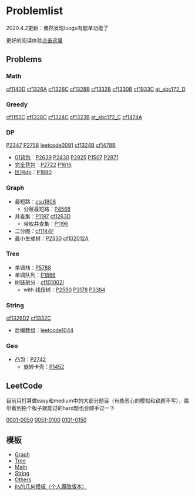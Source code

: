 # Problemlist

2020.4.2更新：偶然发现luogu有题单功能了

更好的阅读体验[点击这里](https://monkeyoliver.github.io/Problemlist/)

## Problems

### Math

[cf1140D](Problems/codeforces/1140D.md) [cf1326A](Problems/codeforces/1326A.md) [cf1326C](Problems/codeforces/1326C.md) [cf1328B](Problems/codeforces/1328B.md) [cf1332B](Problems/codeforces/1332B.md) [cf1330B](Problems/codeforces/1330B.md) [cf1933C](Problems/codeforces/1933C.md) [at_abc172_D](Problems/AtCoder/abc172D.md)

### Greedy

[cf1153C](Problems/codeforces/1153C.md) [cf1328C](Problems/codeforces/1328C.md) [cf1324C](Problems/codeforces/1324C.md) [cf1323B](Problems/codeforces/1323B.md) [at_abc172_C](Problems/AtCoder/abc172C.md) [cf1474A](Problems/codeforces/1474A.md)

### DP

[P2347](Problems/luogu/P2347.md) [P2758](Problems/luogu/P2758.md) [leetcode0091](LeetCode/leetcode0091.md) [cf1324B](Problems/codeforces/1324B.md) [cf1478B](Problems/codeforces/1478B.md)

- [01背包](https://oi-wiki.org/dp/knapsack/#0-1)：[P2639](Problems/luogu/P2639.md) [P2430](Problems/luogu/P2430.md) [P2925](Problems/luogu/P2925.md) [P1507](Problems/luogu/P1507.md) [P2871](Problems/luogu/P2871.md)
- [完全背包](https://oi-wiki.org/dp/knapsack/#_1)：[P2722](Problems/luogu/P2722.md) [P1616](Problems/luogu/P1616.md)
- [区间dp](https://oi-wiki.org/dp/interval/)：[P1880](Problems/luogu/P1880.md)

### Graph

- 最短路：[csu1808](Problems/others/csu1808.md)
  - 分层最短路：[P4568](Problems/luogu/P4568.md)
- 并查集：[P1197](Problems/luogu/P1197.md) [cf1263D](Problems/codeforces/1263D.md)
  - 带权并查集：[P1196](Problems/luogu/P1196.md)
- 二分图：[cf1144F](Problems/codeforces/1144F.md)
- 最小生成树：[P2330](Problems/luogu/P2330.md) [cf102012A](Problems/codeforces/102012A.md)

### Tree

- 单调栈：[P5788](Problems/luogu/P5788.md)
- 单调队列：[P1886](Problems/luogu/P1886.md)
- 树链剖分：[cf101002I](Problems/codeforces/101002I.md)
  - with 线段树：[P2590](Problems/luogu/P2590.md) [P3178](Problems/luogu/P3178.md) [P3384](Problems/luogu/P3384.md)

### String

[cf1326D2](Problems/codeforces/1326D2.md) [cf1332C](Problems/codeforces/1332C.md)

- 后缀数组：[leetcode1044](LeetCode/leetcode1044.md)

### Geo

- 凸包：[P2742](Problems/luogu/P2742.md)
  - 旋转卡壳：[P1452](Problems/luogu/P1452.md)

## LeetCode

目前只打算做easy和medium中的大部分题目（有些恶心的模拟和锁题不写），偶尔看到拍个板子就能过的hard题也会顺手过一下

[0001-0050](LeetCode/leetcode0001-0050.md)
[0051-0100](LeetCode/leetcode0051-0100.md)
[0101-0150](LeetCode/leetcode0101-0150.md)

## 模板

- [Graph](moban/Graph.md)
- [Tree](moban/Tree.md)
- [Math](moban/Math.md)
- [String](moban/String.md)
- [Others](moban/Others.md)
- [jls的几何模板（个人魔改版本）](moban/geo.cpp)

